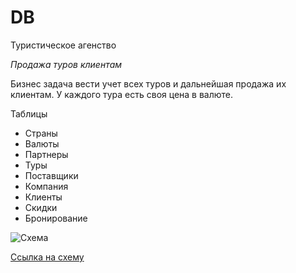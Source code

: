 # DB
Туристическое агенство


*Продажа туров клиентам*

Бизнес задача вести учет всех туров и дальнейшая продажа их клиентам.
У каждого тура есть своя цена в валюте.

Таблицы
* Страны
* Валюты
* Партнеры
* Туры
* Поставщики
* Компания
* Клиенты
* Скидки
* Бронирование

<image src="https://github.com/SDaniyar/DB/blob/main/HW1/img1.PNG" alt="Схема">

[Ссылка на схему](https://app.sqldbm.com/PostgreSQL/Edit/p243861)

